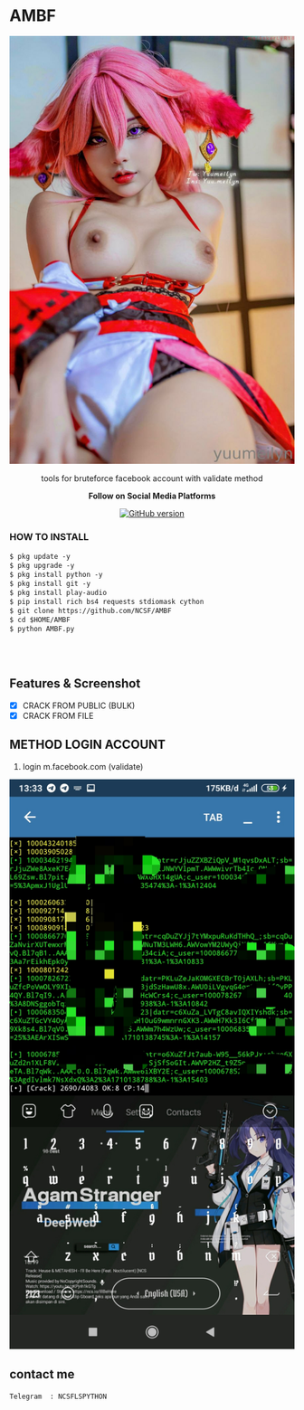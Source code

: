 # AMBF
<div align="center">
  <img src="https://raw.githubusercontent.com/NCSF76/AMBF/main/img/20240308_170938.jpg"></img>
  <p>tools for bruteforce facebook account with validate method</p>
</div>



<p align="center">
  <b> Follow on Social Media Platforms </b>
</p>

<p align="center">
<p align="center">
<a href="[https://www.facebook.com/F2019A)"><img title="GitHub version"        src="https://img.shields.io/badge/-Facebook-blue" ></a> 
</p>


 ### HOW TO INSTALL
```
$ pkg update -y
$ pkg upgrade -y
$ pkg install python -y
$ pkg install git -y
$ pkg install play-audio
$ pip install rich bs4 requests stdiomask cython
$ git clone https://github.com/NCSF/AMBF
$ cd $HOME/AMBF
$ python AMBF.py
```

<br>  
<br>

## Features & Screenshot
- [x] CRACK FROM PUBLIC (BULK)
- [x] CRACK FROM FILE

<h2>METHOD LOGIN ACCOUNT</h2>
<ol>
  <li>login m.facebook.com (validate)</li>
</ol>
<img src="https://raw.githubusercontent.com/NCSF76/AMBF/main/img/IMG_20240311_133354.jpg">

<h2>contact me</h2>

```
Telegram  : NCSFLSPYTHON
```
